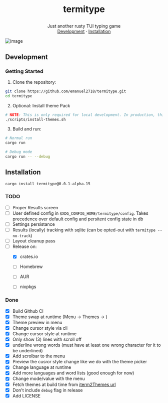 <h1>
<p align="center">
  termitype
</h1>
  <p align="center">
    Just another rusty TUI typing game
    <br />
    <a href="#development">Development</a>
    ·
    <a href="#Installation">Installation</a>
  </p>
</p>

![image](https://github.com/user-attachments/assets/526b6908-4ced-4bfb-bd60-b5ea4bcd8772)


## Development

### Getting Started

1. Clone the repository:
```sh
git clone https://github.com/emanuel2718/termitype.git
cd termitype
```

2. Optional: Install theme Pack
```sh
# NOTE: This is only required for local development. In production, this is handled automatically by the build process.
./scripts/install-themes.sh
```

3. Build and run:
```sh
# Normal run
cargo run

# Debug mode
cargo run -- --debug
```



## Installation

```sh
cargo install termitype@0.0.1-alpha.15
```

### TODO

- [ ] Proper Results screen
- [ ] User defined config in `$XDG_CONFIG_HOME/termitype/config`. Takes precedence over default config and persitent config state in db
- [ ] Settings persistance
- [ ] Results (locally) tracking with sqlite (can be opted-out with `termitype --no-track`)
- [ ] Layout cleanup pass
- [ ] Release on:
    - [x] crates.io
    - [ ] Homebrew
    - [ ] AUR
    - [ ] nixpkgs


### Done
- [x] Build Github CI
- [x] Theme swap at runtime (Menu -> Themes -> <list of themes>)
- [x] Theme preview in menu
- [x] Change cursor style via cli
- [x] Change cursor style at runtime
- [x] Only show (3) lines with scroll off
- [x] underline wrong words (must have at least one wrong character for it to be underlined)
- [x] Add scrolbar to the menu
- [x] Preview the cusror style change like we do with the theme picker
- [x] Change language at runtime
- [x] Add more languages and word lists (good enough for now)
- [x] Change mode/value with the menu
- [x] Fetch themes at build time from [iterm2Themes url](https://github.com/mbadolato/iTerm2-Color-Schemes/archive/0e23daf59234fc892cba949562d7bf69204594bb.tar.gz)
- [x] Don't include `debug` flag in release
- [x] Add LICENSE
